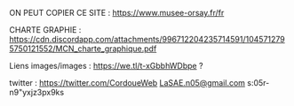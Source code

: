 ON PEUT COPIER CE SITE : https://www.musee-orsay.fr/fr

CHARTE GRAPHIE : https://cdn.discordapp.com/attachments/996712204235714591/1045712795750121552/MCN_charte_graphique.pdf


Liens images/images :
https://we.tl/t-xGbbhWDbpe ?


twitter : https://twitter.com/CordoueWeb
LaSAE.n05@gmail.com
s:05r-n9"yxjz3px9ks
